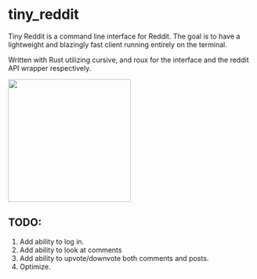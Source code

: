 # tiny_reddit

Tiny Reddit is a command line interface for Reddit. The goal is to have a lightweight and blazingly fast client running entirely on the terminal.

Written with Rust utilizing cursive, and roux for the interface and the reddit API wrapper respectively.

<img src="https://i.imgur.com/7Jsi7UC.png" height="250"/>

## TODO:
1. Add ability to log in.
2. Add ability to look at comments
3. Add ability to upvote/downvote both comments and posts.
3. Optimize.


